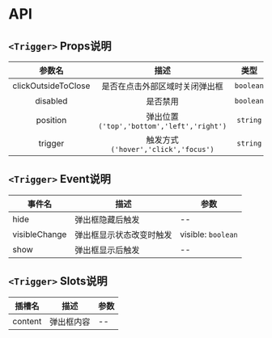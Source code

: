 # API

## `<Trigger>` Props说明

|       参数名        |                   描述                    |   类型    |  默认值  |
| :-----------------: | :---------------------------------------: | :-------: | :------: |
| clickOutsideToClose |      是否在点击外部区域时关闭弹出框       | `boolean` |  `true`  |
|      disabled       |                 是否禁用                  | `boolean` | `false`  |
|      position       | 弹出位置`('top','bottom','left','right')` | `string`  | `bottom` |
|       trigger       |    触发方式`('hover','click','focus')`    | `string`  | `click`  |

## `<Trigger>` Event说明

| 事件名        | 描述                     | 参数               |
| ------------- | ------------------------ | ------------------ |
| hide          | 弹出框隐藏后触发         | --                 |
| visibleChange | 弹出框显示状态改变时触发 | visible: `boolean` |
| show          | 弹出框显示后触发         | --                 |

## `<Trigger>` Slots说明

| 插槽名  | 描述       | 参数 |
| ------- | ---------- | ---- |
| content | 弹出框内容 | --   |

